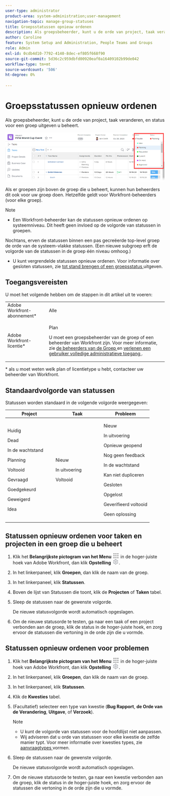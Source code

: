 ```yaml
---
user-type: administrator
product-area: system-administration;user-management
navigation-topic: manage-group-statuses
title: Groepsstatussen opnieuw ordenen
description: Als groepsbeheerder, kunt u de orde van project, taak veranderen, en status voor een groep uitgeven u beheert.
author: Caroline
feature: System Setup and Administration, People Teams and Groups
role: Admin
exl-id: 0cdb4d10-7792-4140-8dec-ef805f668f90
source-git-commit: 5d36c2c959dbfd00920eaf0a16409102b99de042
workflow-type: tm+mt
source-wordcount: '506'
ht-degree: 0%

---
```


# Groepsstatussen opnieuw ordenen

Als groepsbeheerder, kunt u de orde van project, taak veranderen, en status voor een groep uitgeven u beheert.

<!--
The system version of this snippet mentions a single group because a sysadmin call also reorder statuses there. Group admin version of this article is still needed.
-->

![](assets/statuses.png)

Als er groepen zijn boven de groep die u beheert, kunnen hun beheerders dit ook voor uw groep doen. Hetzelfde geldt voor Workfront-beheerders (voor elke groep).

>[!NOTE]
>
>* Een Workfront-beheerder kan de statussen opnieuw ordenen op systeemniveau. Dit heeft geen invloed op de volgorde van statussen in groepen.
>
>  Nochtans, erven de statussen binnen een pas gecreëerde top-level groep de orde van de systeem-vlakke statussen. (Een nieuwe subgroep erft de volgorde van de statussen in de groep één niveau omhoog.)
>
>* U kunt vergrendelde statussen opnieuw ordenen. Voor informatie over gesloten statussen, zie [ tot stand brengen of een groepsstatus ](../../../administration-and-setup/manage-groups/manage-group-statuses/create-or-edit-a-group-status.md) uitgeven.
>

## Toegangsvereisten

U moet het volgende hebben om de stappen in dit artikel uit te voeren:

<table style="table-layout:auto"> 
 <col> 
 <col> 
 <tbody> 
  <tr> 
   <td role="rowheader">Adobe Workfront-abonnement* </td> 
   <td>Alle</td> 
  </tr> 
  <tr data-mc-conditions="SnippetConditions-wf-groups.groups"> 
   <td role="rowheader">Adobe Workfront-licentie*</td> 
   <td> <p>Plan </p> <p>U moet een groepsbeheerder van de groep of een beheerder van Workfront zijn. Voor meer informatie, zie <a href="../../../administration-and-setup/manage-groups/group-roles/group-administrators.md" class="MCXref xref"> de beheerders van de Groep </a> en <a href="../../../administration-and-setup/add-users/configure-and-grant-access/grant-a-user-full-administrative-access.md" class="MCXref xref"> verlenen een gebruiker volledige administratieve toegang </a>.</p> </td> 
  </tr> 
 </tbody> 
</table>

&#42; als u moet weten welk plan of licentietype u hebt, contacteer uw beheerder van Workfront.

## Standaardvolgorde van statussen

Statussen worden standaard in de volgende volgorde weergegeven:

<table style="table-layout:auto"> 
 <col> 
 <col> 
 <col> 
 <thead> 
  <tr> 
   <th width="33.33%">Project</th> 
   <th width="33.33%">Taak</th> 
   <th width="33.33%">Probleem</th> 
  </tr> 
 </thead> 
 <tbody> 
  <tr> 
   <td> 
     <p>Huidig</p> 
     <p>Dead</p> 
     <p> In de wachtstand </p> 
     <p> Planning </p> 
     <p> Voltooid </p> 
     <p> Gevraagd </p> 
     <p> Goedgekeurd </p> 
     <p> Geweigerd </p> 
     <p> Idea </p> 
   </td> 
   <td> 
     <p>Nieuw</p> 
     <p>In uitvoering</p> 
     <p>Voltooid</p> 
   </td> 
   <td> 
     <p>Nieuw</p> 
     <p>In uitvoering</p> 
     <p>Opnieuw geopend</p> 
     <p>Nog geen feedback</p> 
     <p>In de wachtstand</p> 
     <p>Kan niet dupliceren</p> 
     <p>Gesloten</p> 
     <p>Opgelost</p> 
     <p>Geverifieerd voltooid</p> 
     <p>Geen oplossing</p> 
   </td> 
  </tr> 
 </tbody> 
</table>

## Statussen opnieuw ordenen voor taken en projecten in een groep die u beheert

1. Klik het **Belangrijkste pictogram van het Menu** ![](assets/main-menu-icon.png) in de hoger-juiste hoek van Adobe Workfront, dan klik **Opstelling** ![](assets/gear-icon-settings.png).

1. In het linkerpaneel, klik **Groepen**, dan klik de naam van de groep.
1. In het linkerpaneel, klik **Statussen**.
1. Boven de lijst van Statussen die toont, klik de **Projecten** of **Taken** tabel.

1. Sleep de statussen naar de gewenste volgorde.

   De nieuwe statusvolgorde wordt automatisch opgeslagen.

1. Om de nieuwe statusorde te testen, ga naar een taak of een project verbonden aan de groep, klik de status in de hoger-juiste hoek, en zorg ervoor de statussen die vertoning in de orde zijn die u vormde.

## Statussen opnieuw ordenen voor problemen

1. Klik het **Belangrijkste pictogram van het Menu** ![](assets/main-menu-icon.png) in de hoger-juiste hoek van Adobe Workfront, dan klik **Opstelling** ![](assets/gear-icon-settings.png).

1. In het linkerpaneel, klik **Groepen**, dan klik de naam van de groep.
1. In het linkerpaneel, klik **Statussen**.
1. Klik de **Kwesties** tabel.
1. (Facultatief) selecteer een type van kwestie (**Bug Rapport**, **de Orde van de Verandering**, **Uitgave**, of **Verzoek**).

   >[!NOTE]
   >
   >* U kunt de volgorde van statussen voor de hoofdlijst niet aanpassen.
   >* Wij adviseren dat u orde van statussen voor elke kwestie de zelfde manier typt. Voor meer informatie over kwesties types, zie [ aanvraagtypes ](../../../administration-and-setup/set-up-workfront/configure-system-defaults/configure-request-types.md) vormen.

1. Sleep de statussen naar de gewenste volgorde.

   De nieuwe statusvolgorde wordt automatisch opgeslagen.

1. Om de nieuwe statusorde te testen, ga naar een kwestie verbonden aan de groep, klik de status in de hoger-juiste hoek, en zorg ervoor de statussen die vertoning in de orde zijn die u vormde.
